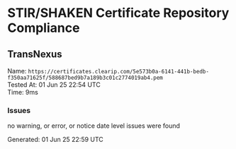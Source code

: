 # STIR/SHAKEN Certificate Repository Compliance

## TransNexus

Name: `https://certificates.clearip.com/5e573b0a-6141-441b-bedb-f350aa71625f/588687bed9b7a189b3c01c2774019ab4.pem`\
Tested At: 01 Jun 25 22:54 UTC\
Time: 9ms

### Issues

no warning, or error, or notice date level issues were found

Generated: 01 Jun 25 22:59 UTC